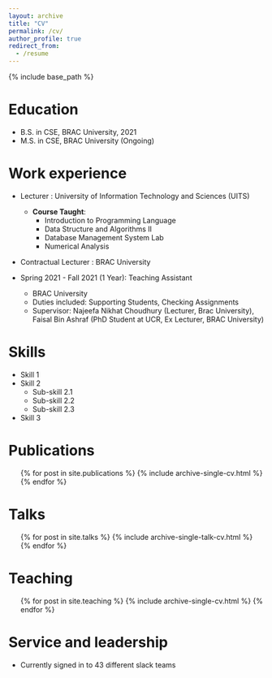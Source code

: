 ```yaml
---
layout: archive
title: "CV"
permalink: /cv/
author_profile: true
redirect_from:
  - /resume
---
```


{% include base_path %}

Education
======
* B.S. in CSE, BRAC University, 2021
* M.S. in CSE, BRAC University (Ongoing)

Work experience
======

* Lecturer : University of Information Technology and Sciences (UITS)
  * **Course Taught**:
    * Introduction to Programming Language
    * Data Structure and Algorithms II
    * Database Management System Lab
    * Numerical Analysis

* Contractual Lecturer : BRAC University

* Spring 2021 - Fall 2021 (1 Year): Teaching Assistant
  * BRAC University
  * Duties included: Supporting Students, Checking Assignments
  * Supervisor: Najeefa Nikhat Choudhury (Lecturer, Brac University), Faisal Bin Ashraf (PhD Student at UCR, Ex Lecturer, BRAC University)


  
Skills
======
* Skill 1
* Skill 2
  * Sub-skill 2.1
  * Sub-skill 2.2
  * Sub-skill 2.3
* Skill 3

Publications
======
  <ul>{% for post in site.publications %}
    {% include archive-single-cv.html %}
  {% endfor %}</ul>
  
Talks
======
  <ul>{% for post in site.talks %}
    {% include archive-single-talk-cv.html %}
  {% endfor %}</ul>
  
Teaching
======
  <ul>{% for post in site.teaching %}
    {% include archive-single-cv.html %}
  {% endfor %}</ul>
  
Service and leadership
======
* Currently signed in to 43 different slack teams
